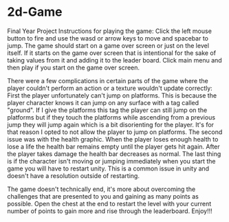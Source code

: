 # 2d-Game
Final Year Project
Instructions for playing the game:
Click the left mouse button to fire and use the wasd or arrow keys to move and spacebar to jump.
The game should start on a game over screen or just on the level itself.
If it starts on the game over screen that is intentional for the sake of taking values from it and adding it to the leader board.
Click main menu and then play if you start on the game over screen.

There were a few complications in certain parts of the game where the player couldn't perform an action or a texture wouldn't update correctly:
First the player unfortunately can't jump on platforms. This is because the player character knows it can jump on any surface with a tag called "ground".
If I give the platforms this tag the player can still jump on the platforms but if they touch the platforms while ascending from a previous jump they will jump again which is a bit disorienting for the player.
It's for that reason I opted to not allow the player to jump on platforms.
The second issue was with the health graphic. When the player loses enough health to lose a life the health bar remains empty until the player gets hit again.
After the player takes damage the health bar decreases as normal.
The last thing is if the character isn't moving or jumping immediately when you start the game you will have to restart unity. 
This is a common issue in unity and doesn't have a resolution outside of restarting.

The game doesn't technically end, it's more about overcoming the challenges that are presented to you and gaining as many points as possible.
Open the chest at the end to restart the level with your current number of points to gain more and rise through the leaderboard.
Enjoy!!!
